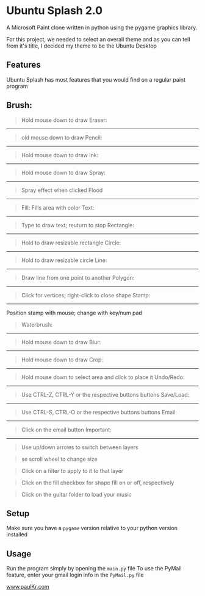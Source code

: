 Ubuntu Splash 2.0
=================

A Microsoft Paint clone written in python using the pygame graphics library.

For this project, we needed to select an overall theme and as you can tell from it's title,
I decided my theme to be the Ubuntu Desktop

Features
--------

Ubuntu Splash has most features that you would find on a regular paint program

Brush: 
------
>Hold mouse down to draw
Eraser: 
------
>old mouse down to draw
Pencil: 
------
>Hold mouse down to draw
Ink: 
-----
>Hold mouse down to draw
Spray: 
-----
>Spray effect when clicked
Flood 
-----
>Fill: Fills area with color
Text: 
-----
>Type to draw text; reuturn to stop
Rectangle:
---------
>Hold to draw resizable rectangle
Circle: 
------
>Hold to draw resizable circle
Line: 
-----
>Draw line from one point to another
Polygon:
--------
>Click for vertices; right-click to close shape
Stamp: 
-----
Position stamp with mouse; change with key/num pad
>Waterbrush: 
-----------
>Hold mouse down to draw
Blur: 
-----
>Hold mouse down to draw
Crop: 
-----
>Hold mouse down to select area and click to place it
Undo/Redo: 
----------
>Use CTRL-Z, CTRL-Y or the respective buttons buttons
Save/Load: 
----------
>Use CTRL-S, CTRL-O or the respective buttons buttons
Email: 
-----
>Click on the email button
Important:
----------
>Use up/down arrows to switch between layers

>se scroll wheel to change size

>Click on a filter to apply to it to that layer

>Click on the fill checkbox for shape fill on or off, respectively

>Click on the guitar folder to load your music

Setup
-----

Make sure you have a `pygame` version relative to your python version installed

Usage
-----

Run the program simply by opening the `main.py` file
To use the PyMail feature, enter your gmail login info in the `PyMail.py` file


www.paulKr.com


